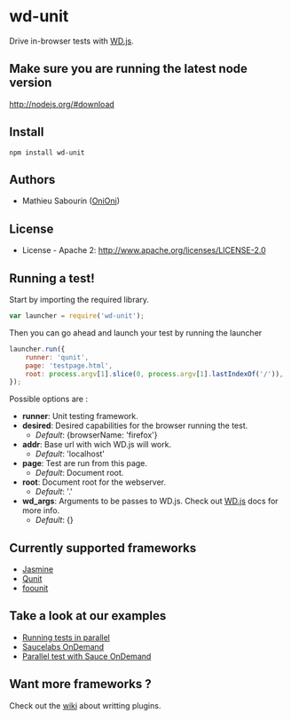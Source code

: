 wd-unit
==============

Drive in-browser tests with [WD.js](https://github.com/admc/wd).

## Make sure you are running the latest node version

http://nodejs.org/#download

## Install

```shell
npm install wd-unit
```

## Authors

  - Mathieu Sabourin ([OniOni](http://github.com/OniOni))
  
## License

  * License - Apache 2: http://www.apache.org/licenses/LICENSE-2.0

## Running a test!

Start by importing the required library.

```javascript
var launcher = require('wd-unit');
```

Then you can go ahead and launch your test by running the launcher
```javascript
launcher.run({
    runner: 'qunit',
    page: 'testpage.html',
    root: process.argv[1].slice(0, process.argv[1].lastIndexOf('/')),
});
```

Possible options are :
- __runner__: Unit testing framework. 
- __desired__: Desired capabilities for the browser running the test. 
  - _Default_: {browserName: 'firefox'}
- __addr__: Base url with wich WD.js will work.
  - _Default_: 'localhost'
- __page__: Test are run from this page.
  - _Default_: Document root.
- __root__: Document root for the webserver.
  - _Default_: '.'
- __wd_args__: Arguments to be passes to WD.js. Check out [WD.js](https://github.com/admc/wd) docs for more info.
  - _Default_: {}

## Currently supported frameworks

- [Jasmine](http://pivotal.github.com/jasmine/)
- [Qunit](http://docs.jquery.com/QUnit)
- [foounit](http://foounit.com/)

## Take a look at our examples

- [Running tests in parallel](https://github.com/OniOni/wd-unit/wiki/Parallel-browsers)
- [Saucelabs OnDemand](https://github.com/OniOni/wd-unit/wiki/Sauce-Ondemand)
- [Parallel test with Sauce OnDemand](https://github.com/OniOni/wd-unit/wiki/Sauce-Ondemand-Parallel)

## Want more frameworks ?

Check out the [wiki](https://github.com/OniOni/wd-unit/wiki/Writting-pugins-for-testing-frameworks) about writting plugins.